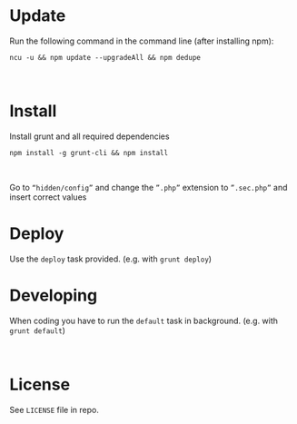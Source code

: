 Update
======

Run the following command in the command line (after installing npm):

~~~~~~~~~~~~~~~~~~~~~~~~~~~~~~~~~~~~~~~~~~~~~~~~~~~~~~~~~~~~~~~~~~~~~~~~~~~~~~~~
ncu -u && npm update --upgradeAll && npm dedupe
~~~~~~~~~~~~~~~~~~~~~~~~~~~~~~~~~~~~~~~~~~~~~~~~~~~~~~~~~~~~~~~~~~~~~~~~~~~~~~~~

 

Install
=======

Install grunt and all required dependencies

~~~~~~~~~~~~~~~~~~~~~~~~~~~~~~~~~~~~~~~~~~~~~~~~~~~~~~~~~~~~~~~~~~~~~~~~~~~~~~~~
npm install -g grunt-cli && npm install
~~~~~~~~~~~~~~~~~~~~~~~~~~~~~~~~~~~~~~~~~~~~~~~~~~~~~~~~~~~~~~~~~~~~~~~~~~~~~~~~

 

Go to `“hidden/config”` and change the `”.php”` extension to `”.sec.php”` and
insert correct values

Deploy
======

Use the `deploy` task provided. (e.g. with `grunt deploy`)

Developing
==========

When coding you have to run the `default` task in background. (e.g. with `grunt
default`)

 

License
=======

See `LICENSE` file in repo.
